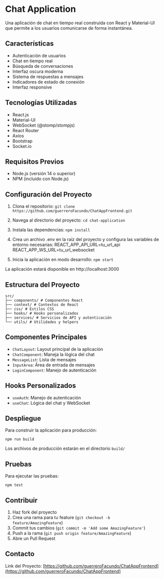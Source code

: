 # Chat Application

Una aplicación de chat en tiempo real construida con React y Material-UI que permite a los usuarios comunicarse de forma instantánea.

## Características

- Autenticación de usuarios
- Chat en tiempo real
- Búsqueda de conversaciones
- Interfaz oscura moderna
- Sistema de respuestas a mensajes
- Indicadores de estado de conexión
- Interfaz responsive

## Tecnologías Utilizadas

- React.js
- Material-UI
- WebSocket (@stomp/stompjs)
- React Router
- Axios
- Bootstrap
- Socket.io

## Requisitos Previos

- Node.js (versión 14 o superior)
- NPM (incluido con Node.js)

## Configuración del Proyecto

1. Clona el repositorio:
```git clone https://github.com/guerreroFacundo/ChatAppFrontend.git```

2. Navega al directorio del proyecto:
```cd chat-application```

3. Instala las dependencias:
```npm install```

4. Crea un archivo .env en la raíz del proyecto y configura las variables de entorno necesarias:
REACT_APP_API_URL=tu_url_api
REACT_APP_WS_URL=tu_url_websocket


5. Inicia la aplicación en modo desarrollo:
```npm start```

La aplicación estará disponible en http://localhost:3000

## Estructura del Proyecto
```
src/
├── components/ # Componentes React
├── context/ # Contextos de React
├── css/ # Estilos CSS
├── hooks/ # Hooks personalizados
├── services/ # Servicios de API y autenticación
└── utils/ # Utilidades y helpers
```

## Componentes Principales

- `ChatLayout`: Layout principal de la aplicación
- `ChatComponent`: Maneja la lógica del chat
- `MessageList`: Lista de mensajes
- `InputArea`: Área de entrada de mensajes
- `LoginComponent`: Manejo de autenticación

## Hooks Personalizados

- `useAuth`: Manejo de autenticación
- `useChat`: Lógica del chat y WebSocket

## Despliegue

Para construir la aplicación para producción:

```npm run build```

Los archivos de producción estarán en el directorio `build/`

## Pruebas

Para ejecutar las pruebas:

```npm test```

## Contribuir

1. Haz fork del proyecto
2. Crea una rama para tu feature (`git checkout -b feature/AmazingFeature`)
3. Commit tus cambios (`git commit -m 'Add some AmazingFeature'`)
4. Push a la rama (`git push origin feature/AmazingFeature`)
5. Abre un Pull Request


## Contacto

Link del Proyecto: [https://github.com/guerreroFacundo/ChatAppFrontend](https://github.com/guerreroFacundo/ChatAppFrontend)
